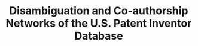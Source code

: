 ---
citation: 'Ronald Lai; Alexander D''Amour; Amy Yu; Ye Sun; Lee Fleming, 2011, "Disambiguation
  and Co-authorship Networks of the U.S. Patent Inventor Database (1975 - 2010)",
  https://doi.org/10.7910/DVN/5F1RRI, Harvard Dataverse, V5, UNF:5:RqsI3LsQEYLHkkg5jG/jRg==
  [fileUNF] '
code: https://github.com/funginstitute/downloads
description: Name disambiguation of US inventors, 1975-2010
doi: https://doi.org/10.7910/DVN/5F1RRI
record_creation_timestamp: 5/14/2022 14:41:04
shortname: co_authorship_disambiguation
tags: coauthor network
terms_of_use: CC0 - "Public Domain Dedication"
title: Disambiguation and Co-authorship Networks of the U.S. Patent Inventor Database
url: https://dataverse.harvard.edu/dataset.xhtml?persistentId=doi:10.7910/DVN/5F1RRI
uuid: a238826e-8135-4b6d-8b59-615fc9769f03
---